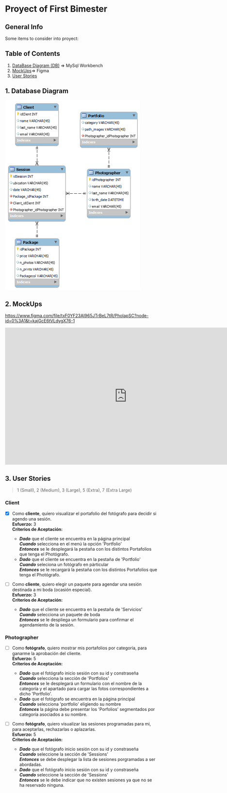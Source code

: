 # Proyect of First Bimester
## General Info
Some items to consider into proyect:

## Table of Contents
1. [DataBase Diagram (DB)](#dataBase) => MySql Workbench
2. [MockUps](#mockUps)=> Figma
3. [User Stories](#userStories)




<a name="database"></a>
## 1. Database Diagram
<img src="Model%20DB/db.png">

<a name="mockUps"></a>
## 2. MockUps
https://www.figma.com/file/txF0YF23AI965JTrBeL7tR/PholapSC?node-id=0%3A1&t=kajGcE6tVLdygX76-1

<iframe style="border: 1px solid rgba(0, 0, 0, 0.1);" width="800" height="450" src="https://www.figma.com/embed?embed_host=share&url=https%3A%2F%2Fwww.figma.com%2Ffile%2FtxF0YF23AI965JTrBeL7tR%2FPholapSC%3Fnode-id%3D0%253A1%26t%3DUOUFiETyJfLI6M2Q-1" allowfullscreen></iframe>

<a name="userStories"></a>
## 3. User Stories
>1 (Small), 2 (Medium), 3 (Large), 5 (Extra), 7 (Extra Large)

### Client
- [x] Como **cliente**, quiero visualizar el portafolio del fotógrafo para decidir si agendo una sesión.\
  **Esfuerzo:** 3\
  **Criterios de Aceptación:**
  - ***Dado*** que el cliente se encuentra en la página principal \
    ***Cuando*** selecciona en el menú la opción 'Portfolio'\
    ***Entonces*** se le desplegará la pestaña con los distintos Portafolios que tenga el Photógrafo.
  - ***Dado*** que el cliente se encuentra en la pestaña de 'Portfolio'\
    ***Cuando*** seleciona un fotógrafo en pàrticular \
    ***Entonces*** se le recargará la pestaña con los distintos Portafolios que tenga el Photógrafo.


- [ ] Como **cliente**, quiero elegir un paquete para agendar una sesión destinada a mi boda (ocasión especial).\
  **Esfuerzo:** 3 \
  **Criterios de Aceptación:**
  - ***Dado*** que el cliente se encuentra en la pestaña de 'Servicios'\
    ***Cuando*** selecciona un paquete de boda \
    ***Entonces*** se le despliega un formulario para confirmar el agendamiento de la sesión.


### Photographer
- [ ] Como **fotógrafo**, quiero mostrar mis portafolios por categoría, para ganarme la aprobación del cliente.\
  **Esfuerzo:** 5 \
  **Criterios de Aceptación:**
  - ***Dado*** que el fotógrafo inicio sesión con su id y constraseña\
    ***Cuando*** selecciona la sección de 'Portfolios'\
    ***Entonces*** se le desplegará un formulario con el nombre de la categoría y el apartado para cargar las fotos correspondientes a dicho 'Portfolio'.
  - ***Dado*** que el fotógrafo se encuentra en la página principal\
    ***Cuando*** selecciona 'portfolio' eligiendo su nombre\
    ***Entonces*** la página debe presentar los 'Porfolios' segmentados por categoría asociados a su nombre.
  

- [ ] Como **fotógrafo**, quiero visualizar las sesiones programadas para mi, para aceptarlas, rechazarlas o aplazarlas.\
  **Esfuerzo:** 5 \
  **Criterios de Aceptación:**
  - ***Dado*** que el fotógrafo inicio sesión con su id y constraseña\
    ***Cuando*** seleccione la sección de 'Sessions'\
    ***Entonces*** se debe desplegar la lista de sesiones porgramadas a ser abordadas.
  - ***Dado*** que el fotógrafo inicio sesión con su id y constraseña\
    ***Cuando*** seleccione la sección de 'Sessions'\
    ***Entonces*** se le debe indicar que no existen sesiones ya que no se ha reservado ninguna.